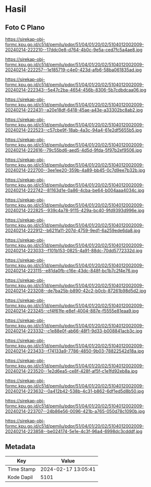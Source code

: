 # Hasil

## Foto C Plano

https://sirekap-obj-formc.kpu.go.id/c51d/pemilu/pdpr/51/04/01/20/02/5104012002009-20240214-222210--17ddc0e8-d764-4b0c-9e5a-ced7fc5a4ae8.jpg

https://sirekap-obj-formc.kpu.go.id/c51d/pemilu/pdpr/51/04/01/20/02/5104012002009-20240214-222257--1e185719-c4e0-423d-afb6-58ba061835ad.jpg

https://sirekap-obj-formc.kpu.go.id/c51d/pemilu/pdpr/51/04/01/20/02/5104012002009-20240214-222343--5e47c2ba-4654-456b-8306-5b7cdbdcaa06.jpg

https://sirekap-obj-formc.kpu.go.id/c51d/pemilu/pdpr/51/04/01/20/02/5104012002009-20240214-222431--a20e18df-6418-45ae-a43e-a33302bc8ab2.jpg

https://sirekap-obj-formc.kpu.go.id/c51d/pemilu/pdpr/51/04/01/20/02/5104012002009-20240214-222523--c57cbe9f-18ab-4a3c-94a4-61e2df5655b5.jpg

https://sirekap-obj-formc.kpu.go.id/c51d/pemilu/pdpr/51/04/01/20/02/5104012002009-20240214-222616--79c55bd6-aed5-4d5d-9fda-5f97b2ef9506.jpg

https://sirekap-obj-formc.kpu.go.id/c51d/pemilu/pdpr/51/04/01/20/02/5104012002009-20240214-222700--3ee1ee20-359b-4a89-bb45-0c7d9ee7b32b.jpg

https://sirekap-obj-formc.kpu.go.id/c51d/pemilu/pdpr/51/04/01/20/02/5104012002009-20240214-222742--81163d1e-0a86-4cba-be64-b004aaa4034c.jpg

https://sirekap-obj-formc.kpu.go.id/c51d/pemilu/pdpr/51/04/01/20/02/5104012002009-20240214-222825--939c4a78-9115-429a-bc40-9fd9393d996e.jpg

https://sirekap-obj-formc.kpu.go.id/c51d/pemilu/pdpr/51/04/01/20/02/5104012002009-20240214-222912--b621fa11-207d-4759-9ed1-6a259ede6da8.jpg

https://sirekap-obj-formc.kpu.go.id/c51d/pemilu/pdpr/51/04/01/20/02/5104012002009-20240214-223033--f101b153-0825-4a91-88dc-70dd5772332d.jpg

https://sirekap-obj-formc.kpu.go.id/c51d/pemilu/pdpr/51/04/01/20/02/5104012002009-20240214-223115--e81da0fb-c16e-43dc-848f-bc1b7c2f4e76.jpg

https://sirekap-obj-formc.kpu.go.id/c51d/pemilu/pdpr/51/04/01/20/02/5104012002009-20240214-223208--de7ba25b-b890-42c2-b0cb-87261b98d5d2.jpg

https://sirekap-obj-formc.kpu.go.id/c51d/pemilu/pdpr/51/04/01/20/02/5104012002009-20240214-223245--cf4f61fe-e8ef-4004-887e-f5555e81eaa9.jpg

https://sirekap-obj-formc.kpu.go.id/c51d/pemilu/pdpr/51/04/01/20/02/5104012002009-20240214-223332--c1e88e0f-ab66-48f1-9d33-b008841acb3c.jpg

https://sirekap-obj-formc.kpu.go.id/c51d/pemilu/pdpr/51/04/01/20/02/5104012002009-20240214-223433--f74133a9-7786-4850-9b03-78822542d18a.jpg

https://sirekap-obj-formc.kpu.go.id/c51d/pemilu/pdpr/51/04/01/20/02/5104012002009-20240214-223520--1e2d6ea5-ce8f-428f-af5f-c1e1fd92eb8a.jpg

https://sirekap-obj-formc.kpu.go.id/c51d/pemilu/pdpr/51/04/01/20/02/5104012002009-20240214-223632--0a412b42-538b-4c31-b862-6df1ed5d8b50.jpg

https://sirekap-obj-formc.kpu.go.id/c51d/pemilu/pdpr/51/04/01/20/02/5104012002009-20240214-223707--24b86e56-0096-421b-a765-050d78c1090b.jpg

https://sirekap-obj-formc.kpu.go.id/c51d/pemilu/pdpr/51/04/01/20/02/5104012002009-20240214-223858--be024174-5e1e-4c3f-96a4-6998dc3cdddf.jpg


## Metadata

| Key        | Value               |
| ---------- | ------------------- |
| Time Stamp | 2024-02-17 13:05:41 |
| Kode Dapil | 5101                |



